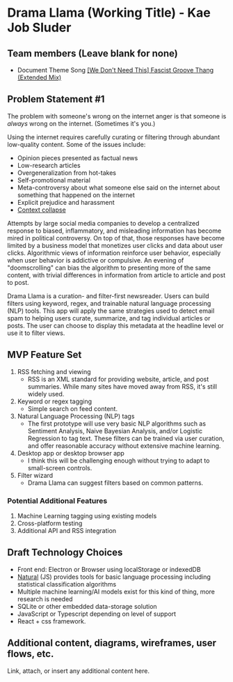# Drama Llama (Working Title) - Kae Job Sluder

## Team members (Leave blank for none)

* Document Theme Song [[We Don't Need This] Fascist Groove Thang (Extended Mix)](https://www.youtube.com/watch?v=sg2m7Qk2jdU)

## Problem Statement #1

The problem with someone's wrong on the internet anger is that someone is *always* wrong on the internet. (Sometimes it's you.)

Using the internet requires carefully curating or filtering through abundant low-quality content. Some of the issues include: 

* Opinion pieces presented as factual news
* Low-research articles
* Overgeneralization from hot-takes
* Self-promotional material
* Meta-controversy about what someone else said on the internet about something that happened on the internet
* Explicit prejudice and harassment 
* [Context collapse](https://en.wikipedia.org/wiki/Context_collapse) 

Attempts by large social media companies to develop a centralized response to
biased, inflammatory, and misleading information has become mired in political
controversy. On top of that, those responses have become limited by a business
model that monetizes user clicks and data about user clicks. Algorithmic views
of information reinforce user behavior, especially when user behavior is
addictive or compulsive. An evening of "doomscrolling" can bias the algorithm 
to presenting more of the same content, with trivial differences in information from article to article and post to post. 

Drama Llama is a curation- and filter-first newsreader. Users can build filters
using keyword, regex, and trainable natural language processing (NLP) tools.
This app will apply the same strategies used to detect email spam to helping
users curate, summarize, and tag individual articles or posts. The user can
choose to display this metadata at the headline level or use it to filter views. 

## MVP Feature Set

1.  RSS fetching and viewing
    - RSS is an XML standard for providing website, article, and post summaries.
      While many sites have moved away from RSS, it's still widely used. 
2.  Keyword or regex tagging 
    - Simple search on feed content.
3.  Natural Language Processing (NLP) tags
    - The first prototype will use very basic NLP algorithms such as Sentiment
      Analysis, Naive Bayesian Analysis, and/or Logistic Regression to tag text.
      These filters can be trained via user curation, and offer reasonable
      accuracy without extensive machine learning.  
4.  Desktop app or desktop browser app
    - I think this will be challenging enough without trying to adapt to small-screen controls.   
4.  Filter wizard
    - Drama Llama can suggest filters based on common patterns. 
### Potential Additional Features

1.  Machine Learning tagging using existing models
2.  Cross-platform testing
3.  Additional API and RSS integration

## Draft Technology Choices

- Front end: Electron or Browser using localStorage or indexedDB
- [Natural](https://github.com/NaturalNode/natural) (JS) provides tools for
  basic language processing including statistical classification algorithms
- Multiple machine learning/AI models exist for this kind of thing, more
  research is needed
- SQLite or other embedded data-storage solution
- JavaScript or Typescript depending on level of support
- React + css framework. 

## Additional content, diagrams, wireframes, user flows, etc.
Link, attach, or insert any additional content here.